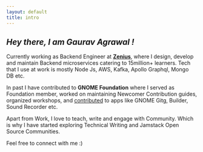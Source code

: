 ```yaml
---
layout: default
title: intro
---
```


## _Hey there, I am Gaurav Agrawal !_
Currently working as Backend Engineer at **[Zenius](https://zenius.net)**, where I design, develop and maintain Backend microservices catering to 15million+ learners. Tech that I use at work is mostly Node Js, AWS, Kafka, Apollo Graphql, Mongo DB etc.

In past I have contributed to **GNOME Foundation** where I served as  Foundation member, worked on maintaining Newcomer Contribution guides,
organized workshops, and [contributed](https://gitlab.gnome.org/gaurav1999) to apps like GNOME Gitg, Builder, Sound Recorder etc.

Apart from Work, I love to teach, write and engage with Community. Which is why I have started exploring Technical Writing and Jamstack Open Source Communities.


 

Feel free to connect with me :)
<div align="center">
	<p>
		<a href="mailto:agrawalgaurav1999@gmail.com">
			<i class="fa fa-envelope-o fa-fw" aria-hidden="true" style="font-size:40px;color:#2980b9">
			</i>
		</a>
		&nbsp; &nbsp; &nbsp;
		<a href="https://github.com/gaurav1999">
			<i class="fa fa-github" aria-hidden="true" style="font-size:40px;color:#2980b9">
			</i>
		</a>
		&nbsp; &nbsp; &nbsp;
		<a href="https://www.linkedin.com/in/gaurav-agrawal-176a7616a">
			<i class="fa fa-linkedin" aria-hidden="true" style="font-size:40px;color:#2980b9">
			</i>
		</a>
		&nbsp; &nbsp; &nbsp;
		<a href="https://gitlab.gnome.org/gaurav1999/">
			<i class="fa fa-gitlab" aria-hidden="true" style="font-size:40px;color:#2980b9">
			</i>
		</a>
		&nbsp; &nbsp; &nbsp;
	</p>
</div>
